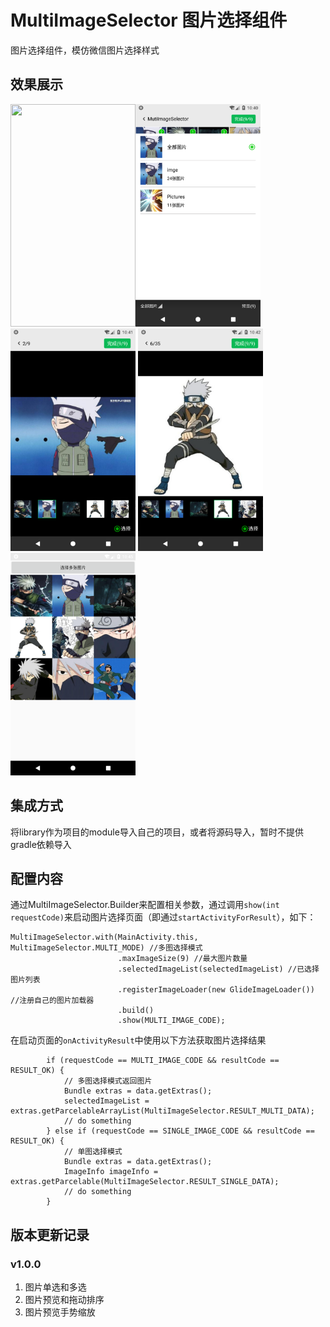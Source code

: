 # MultiImageSelector 图片选择组件
图片选择组件，模仿微信图片选择样式

## 效果展示
<img src='/screenshot/image_list.png' width=200 height=356><img src='/screenshot/image_dir_list.png' width=200 height=356><img src='/screenshot/selected_image_preview.png' width=200 height=356>
<img src='/screenshot/all_image_preivew.png' width=200 height=356><img src='/screenshot/select_result.png' width=200 height=356>
## 集成方式
将library作为项目的module导入自己的项目，或者将源码导入，暂时不提供gradle依赖导入
## 配置内容
通过MultiImageSelector.Builder来配置相关参数，通过调用`show(int requestCode)`来启动图片选择页面（即通过`startActivityForResult`），如下：
```
MultiImageSelector.with(MainActivity.this, MultiImageSelector.MULTI_MODE) //多图选择模式
                        .maxImageSize(9) //最大图片数量
                        .selectedImageList(selectedImageList) //已选择图片列表
                        .registerImageLoader(new GlideImageLoader()) //注册自己的图片加载器
                        .build()
                        .show(MULTI_IMAGE_CODE);
```
在启动页面的`onActivityResult`中使用以下方法获取图片选择结果
```
        if (requestCode == MULTI_IMAGE_CODE && resultCode == RESULT_OK) {
            // 多图选择模式返回图片
            Bundle extras = data.getExtras();
            selectedImageList = extras.getParcelableArrayList(MultiImageSelector.RESULT_MULTI_DATA);
            // do something
        } else if (requestCode == SINGLE_IMAGE_CODE && resultCode == RESULT_OK) {
            // 单图选择模式
            Bundle extras = data.getExtras();
            ImageInfo imageInfo = extras.getParcelable(MultiImageSelector.RESULT_SINGLE_DATA);
            // do something
        }
```
## 版本更新记录
### v1.0.0
1. 图片单选和多选
2. 图片预览和拖动排序
3. 图片预览手势缩放